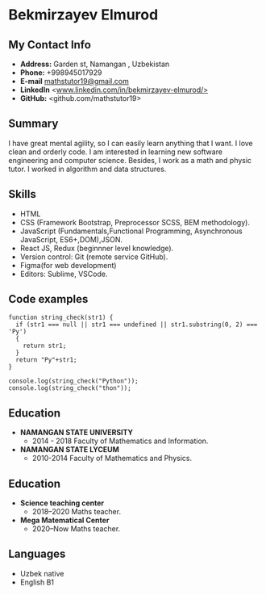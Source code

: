 # Bekmirzayev Elmurod

## My Contact Info

- **Address:** Garden st, Namangan , Uzbekistan
- **Phone:** +998945017929
- **E-mail** <mathstutor19@gmail.com>
- **LinkedIn** <www.linkedin.com/in/bekmirzayev-elmurod/>
- **GitHub:** <github.com/mathstutor19>

## Summary
I have great mental agility, so I can easily learn anything that I want. I love clean and orderly code. I am interested in learning new software engineering and computer science. Besides, I work as a math and physic tutor. I worked in algorithm and data structures.

## Skills
- HTML
- CSS (Framework Bootstrap, Preprocessor SCSS, BEM methodology).
- JavaScript (Fundamentals,Functional Programming, Asynchronous JavaScript, ES6+,DOM),JSON.
- React JS, Redux (beginnner level knowledge).
- Version control: Git (remote service GitHub).
- Figma(for web development)
- Editors: Sublime, VSCode.

## Code examples
```
function string_check(str1) {
  if (str1 === null || str1 === undefined || str1.substring(0, 2) === 'Py') 
  {
    return str1;
  }
  return "Py"+str1;
}

console.log(string_check("Python"));
console.log(string_check("thon"));
```

## Education
- **NAMANGAN STATE UNIVERSITY**
    - 2014 - 2018 Faculty of Mathematics and Information.     
- **NAMANGAN STATE LYCEUM**
    - 2010-2014 Faculty of Mathematics and Physics. 

## Education
- **Science teaching center**
    - 2018–2020 Maths teacher. 
- **Mega Matematical Center**
    - 2020–Now Maths teacher. 

## Languages
- Uzbek native
- English B1

